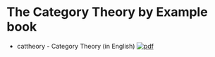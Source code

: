 # The Category Theory by Example book

- cattheory - Category Theory (in English) [![pdf](https://img.shields.io/badge/cattheory.pdf-orange.svg)](https://nbviewer.jupyter.org/github/CatTheoryByExample/blob/master/book/cattheory.pdf)
